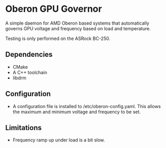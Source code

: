 # Oberon GPU Governor

A simple daemon for AMD Oberon based systems that automatically governs GPU voltage and frequency based on load and temperature.

Testing is only performed on the ASRock BC-250.

## Dependencies

- CMake
- A C++ toolchain
- libdrm

## Configuration

- A configuration file is installed to /etc/oberon-config.yaml. This allows the maximum and minimum voltage and frequency to be set.

## Limitations

- Frequency ramp up under load is a bit slow.

